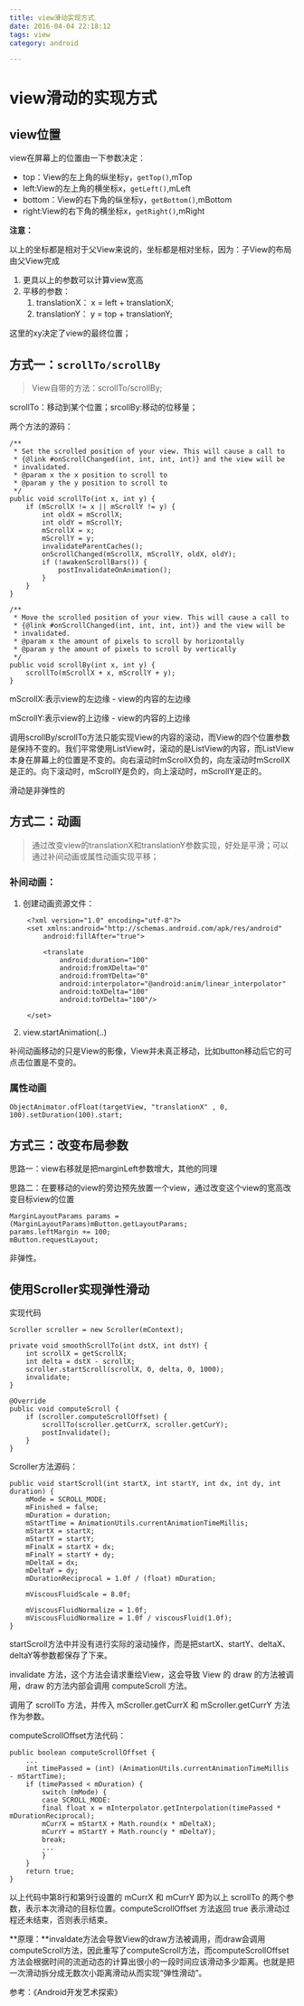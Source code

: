 ```yaml
---
title: view滑动实现方式 
date: 2016-04-04 22:18:12
tags: view
category: android

---
```


# view滑动的实现方式

## view位置

view在屏幕上的位置由一下参数决定：

- top：View的左上角的纵坐标y，`getTop()`,mTop
- left:View的左上角的横坐标x，`getLeft()`,mLeft
- bottom：View的右下角的纵坐标y，`getBottom()`,mBottom
- right:View的右下角的横坐标x，`getRight()`,mRight

<!--more-->

**注意：**

以上的坐标都是相对于父View来说的，坐标都是相对坐标，因为：子View的布局由父View完成

1. 更具以上的参数可以计算view宽高
2. 平移的参数：
	1. translationX： x = left + translationX;
	2. translationY： y = top + translationY;

这里的xy决定了view的最终位置；


## 方式一：`scrollTo/scrollBy`

>View自带的方法：scrollTo/scrollBy;

scrollTo：移动到某个位置；srcollBy:移动的位移量；

两个方法的源码：

    /**
     * Set the scrolled position of your view. This will cause a call to
     * {@link #onScrollChanged(int, int, int, int)} and the view will be
     * invalidated.
     * @param x the x position to scroll to
     * @param y the y position to scroll to
     */
    public void scrollTo(int x, int y) {
        if (mScrollX != x || mScrollY != y) {
            int oldX = mScrollX;
            int oldY = mScrollY;
            mScrollX = x;
            mScrollY = y;
            invalidateParentCaches();
            onScrollChanged(mScrollX, mScrollY, oldX, oldY);
            if (!awakenScrollBars()) {
                postInvalidateOnAnimation();
            }
        }
    }

    /**
     * Move the scrolled position of your view. This will cause a call to
     * {@link #onScrollChanged(int, int, int, int)} and the view will be
     * invalidated.
     * @param x the amount of pixels to scroll by horizontally
     * @param y the amount of pixels to scroll by vertically
     */
    public void scrollBy(int x, int y) {
        scrollTo(mScrollX + x, mScrollY + y);
    }

mScrollX:表示view的左边缘 - view的内容的左边缘

mScrollY:表示view的上边缘 - view的内容的上边缘

调用scrollBy/scrollTo方法只能实现View的内容的滚动，而View的四个位置参数是保持不变的。我们平常使用ListView时，滚动的是ListView的内容，而ListView本身在屏幕上的位置是不变的。向右滚动时mScrollX负的，向左滚动时mScrollX是正的。向下滚动时，mScrollY是负的，向上滚动时，mScrollY是正的。

滑动是非弹性的

## 方式二：动画

>通过改变view的translationX和translationY参数实现，好处是平滑；可以通过补间动画或属性动画实现平移；

### 补间动画：

1. 创建动画资源文件：

		<?xml version="1.0" encoding="utf-8"?>
		<set xmlns:android="http://schemas.android.com/apk/res/android"
		    android:fillAfter="true">
		
		    <translate
		        android:duration="100"
		        android:fromXDelta="0"
		        android:fromYDelta="0"
		        android:interpolator="@android:anim/linear_interpolator"
		        android:toXDelta="100"
		        android:toYDelta="100"/>
		
		</set>	
2. view.startAnimation(..)

补间动画移动的只是View的影像，View并未真正移动，比如button移动后它的可点击位置是不变的。

### 属性动画

	ObjectAnimator.ofFloat(targetView, "translationX" , 0, 100).setDuration(100).start;

## 方式三：改变布局参数

思路一：view右移就是把marginLeft参数增大，其他的同理

思路二：在要移动的view的旁边预先放置一个view，通过改变这个view的宽高改变目标view的位置

	MarginLayoutParams params = (MarginLayoutParams)mButton.getLayoutParams;
	params.leftMargin += 100;
	mButton.requestLayout;

非弹性。

## 使用Scroller实现弹性滑动

实现代码

	Scroller scroller = new Scroller(mContext);
	
	private void smoothScrollTo(int dstX, int dstY) {
		int scrollX = getScrollX;
		int delta = dstX - scrollX;
		scroller.startScroll(scrollX, 0, delta, 0, 1000);
		invalidate;
	}
	 
	@Override
	public void computeScroll {
		if (scroller.computeScrollOffset) {
			scrollTo(scroller.getCurrX, scroller.getCurY);
			postInvalidate();
		}
	}

Scroller方法源码：

	public void startScroll(int startX, int startY, int dx, int dy, int duration) {  
		mMode = SCROLL_MODE;  
		mFinished = false;  
		mDuration = duration;  
		mStartTime = AnimationUtils.currentAnimationTimeMillis;  
		mStartX = startX;  
		mStartY = startY;  
		mFinalX = startX + dx;  
		mFinalY = startY + dy;  
		mDeltaX = dx;  
		mDeltaY = dy;  
		mDurationReciprocal = 1.0f / (float) mDuration;  
	    
		mViscousFluidScale = 8.0f;  
	
		mViscousFluidNormalize = 1.0f;  
		mViscousFluidNormalize = 1.0f / viscousFluid(1.0f);  
	}  

startScroll方法中并没有进行实际的滚动操作，而是把startX、startY、deltaX、deltaY等参数都保存了下来。

invalidate 方法，这个方法会请求重绘View，这会导致 View 的 draw 的方法被调用，draw 的方法内部会调用 computeScroll 方法。

调用了 scrollTo 方法，并传入 mScroller.getCurrX 和 mScroller.getCurrY 方法作为参数。

computeScrollOffset方法代码：

	public boolean computeScrollOffset {
		...
		int timePassed = (int) (AnimationUtils.currentAnimationTimeMillis - mStartTime);
		if (timePassed < mDuration) {
			switch (mMode) {
 			case SCROLL_MODE:
 			final float x = mInterpolator.getInterpolation(timePassed * mDurationReciprocal);
 			mCurrX = mStartX + Math.round(x * mDeltaX);
			mCurrY = mStartY + Math.rounc(y * mDeltaY);
			break;
			...
			}
		}
		return true;
	}

以上代码中第8行和第9行设置的 mCurrX 和 mCurrY 即为以上 scrollTo 的两个参数，表示本次滑动的目标位置。computeScrollOffset 方法返回 true 表示滑动过程还未结束，否则表示结束。

**原理：**invaldate方法会导致View的draw方法被调用，而draw会调用computeScroll方法，因此重写了computeScroll方法，而computeScrollOffset方法会根据时间的流逝动态的计算出很小的一段时间应该滑动多少距离。也就是把一次滑动拆分成无数次小距离滑动从而实现“弹性滑动”。




参考：《Android开发艺术探索》